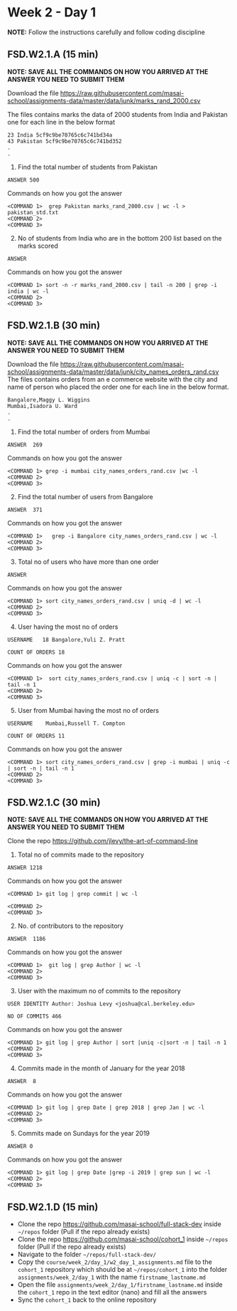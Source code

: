 # Week 2 - Day 1

**NOTE:** Follow the instructions carefully and follow coding discipline



## FSD.W2.1.A (15 min)

**NOTE: SAVE ALL THE COMMANDS ON HOW YOU ARRIVED AT THE ANSWER YOU NEED TO SUBMIT THEM**

Download the file https://raw.githubusercontent.com/masai-school/assignments-data/master/data/junk/marks_rand_2000.csv

The files contains marks the data of 2000 students from India and Pakistan one for each line in the below format

``` 
23 India 5cf9c9be70765c6c741bd34a
43 Pakistan 5cf9c9be70765c6c741bd352
.
.

```
1. Find the total number of students from Pakistan

```
ANSWER 500
```

Commands on how you got the answer

```
<COMMAND 1>  grep Pakistan marks_rand_2000.csv | wc -l > pakistan_std.txt
<COMMAND 2>
<COMMAND 3>
```
2. No of students from India who are in the bottom 200 list based on the marks scored
```
ANSWER
```
Commands on how you got the answer

```
<COMMAND 1> sort -n -r marks_rand_2000.csv | tail -n 200 | grep -i india | wc -l
<COMMAND 2>
<COMMAND 3>
```


## FSD.W2.1.B (30 min)

**NOTE: SAVE ALL THE COMMANDS ON HOW YOU ARRIVED AT THE ANSWER YOU NEED TO SUBMIT THEM**

Download the file https://raw.githubusercontent.com/masai-school/assignments-data/master/data/junk/city_names_orders_rand.csv
The files contains orders from an e commerce website with the city and name of person who placed the order one for each line in the below format.

``` 
Bangalore,Maggy L. Wiggins
Mumbai,Isadora U. Ward
.
.

```

1. Find the total number of orders from Mumbai

```
ANSWER  269 
```

Commands on how you got the answer

```
<COMMAND 1> grep -i mumbai city_names_orders_rand.csv |wc -l
<COMMAND 2>
<COMMAND 3>
```
2. Find the total number of users from Bangalore

```
ANSWER  371
```

Commands on how you got the answer

```
<COMMAND 1>   grep -i Bangalore city_names_orders_rand.csv | wc -l
<COMMAND 2>
<COMMAND 3>
```
3. Total no of users who have more than one order

```
ANSWER
```

Commands on how you got the answer

```
<COMMAND 1> sort city_names_orders_rand.csv | uniq -d | wc -l
<COMMAND 2>
<COMMAND 3>
```
4. User having the most no of orders
```
USERNAME   18 Bangalore,Yuli Z. Pratt

```
```
COUNT OF ORDERS 18
```
Commands on how you got the answer

```
<COMMAND 1>  sort city_names_orders_rand.csv | uniq -c | sort -n | tail -n 1
<COMMAND 2>
<COMMAND 3>
```
5. User from Mumbai having the most no of orders
```
USERNAME    Mumbai,Russell T. Compton
```
```
COUNT OF ORDERS 11
```
Commands on how you got the answer

```
<COMMAND 1> sort city_names_orders_rand.csv | grep -i mumbai | uniq -c | sort -n | tail -n 1
<COMMAND 2>
<COMMAND 3>
```

## FSD.W2.1.C (30 min)

**NOTE: SAVE ALL THE COMMANDS ON HOW YOU ARRIVED AT THE ANSWER YOU NEED TO SUBMIT THEM**

Clone the repo https://github.com/jlevy/the-art-of-command-line
1. Total no of commits made to the repository
```
ANSWER 1218 
```

Commands on how you got the answer

```
<COMMAND 1> git log | grep commit | wc -l

<COMMAND 2>
<COMMAND 3>
```
2. No. of contributors to the repository
```
ANSWER  1186
```

Commands on how you got the answer

```
<COMMAND 1>  git log | grep Author | wc -l
<COMMAND 2>
<COMMAND 3>
```

3. User with the maximum no of commits to the repository
```
USER IDENTITY Author: Joshua Levy <joshua@cal.berkeley.edu>
```
```
NO OF COMMITS 466
```

Commands on how you got the answer

```
<COMMAND 1> git log | grep Author | sort |uniq -c|sort -n | tail -n 1
<COMMAND 2>
<COMMAND 3>
```

4. Commits made in the month of January for the year 2018
```
ANSWER  8

```
Commands on how you got the answer

```
<COMMAND 1> git log | grep Date | grep 2018 | grep Jan | wc -l
<COMMAND 2>
<COMMAND 3>
```
5. Commits made on Sundays for the year 2019
```
ANSWER 0

```
Commands on how you got the answer

```
<COMMAND 1> git log | grep Date |grep -i 2019 | grep sun | wc -l
<COMMAND 2>
<COMMAND 3>
```



## FSD.W2.1.D (15 min)

- Clone the repo https://github.com/masai-school/full-stack-dev inside `~/repos` folder (Pull if the repo already exists)
- Clone the repo https://github.com/masai-school/cohort_1 inside `~/repos` folder (Pull if the repo already exists)
- Navigate to the folder `~/repos/full-stack-dev/`
- Copy the `course/week_2/day_1/w2_day_1_assignments.md` file to the `cohort_1` repository which should be at `~/repos/cohort_1` into the folder `assignments/week_2/day_1` with the name `firstname_lastname.md`
- Open the file `assignments/week_2/day_1/firstname_lastname.md` inside the `cohort_1` repo in the text editor (nano) and fill all the answers
- Sync the `cohort_1` back to the online repository
